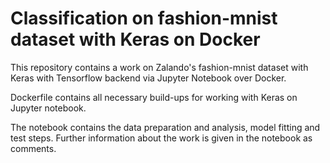 # Classification on fashion-mnist dataset with Keras on Docker

This repository contains a work on Zalando's fashion-mnist dataset with Keras with Tensorflow backend via Jupyter
Notebook over Docker.

Dockerfile contains all necessary build-ups for working with Keras on Jupyter notebook.

The notebook contains the data preparation and analysis, model fitting and test steps.
Further information about the work is given in the notebook as comments.
